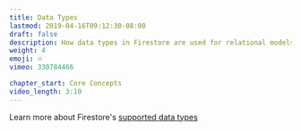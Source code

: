 ```yaml
---
title: Data Types
lastmod: 2019-04-16T09:12:30-08:00
draft: false
description: How data types in Firestore are used for relational models.
weight: 4
emoji: 🔥
vimeo: 330784466

chapter_start: Core Concepts
video_length: 3:10
---
```


Learn more about Firestore's
[supported data types](https://firebase.google.com/docs/firestore/manage-data/data-types)
